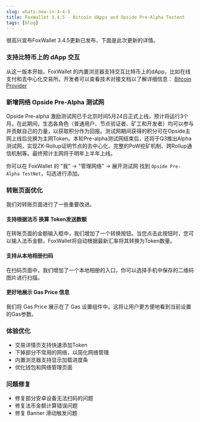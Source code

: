 ```yaml
---
slug: whats-new-in-3-4-5
title: FoxWallet 3.4.5 - Bitcoin dApps and Opside Pre-Alpha Testent
tags: [blog]
---
```


很高兴宣布FoxWallet 3.4.5更新已发布，下面是此次更新的详情。

### 支持比特币上的 dApp 交互
从这一版本开始，FoxWallet 的内置浏览器支持交互比特币上的dApp，比如在线支付和去中心化交易所。开发者可以查看技术对接文档以了解详细信息： [Bitcoin Provider](https://hc.foxwallet.com/docs/developer/webview/bitcoin-provider)

### 新增网络 Opside Pre-Alpha 测试网
Opside Pre-alpha 激励测试网已于北京时间5月24日正式上线，预计将运行3个月。在此期间，生态各角色（普通用户、节点验证者、矿工和开发者）均可以参与并贡献自己的力量，以获取积分作为回报。测试网期间获得的积分可在Opside主网上线后兑换为主网Token。本轮Pre-alpha测试网结束后，还将于Q3推出Alpha测试网，实现ZK-Rollup证明节点的去中心化、完整的PoW挖矿机制、跨Rollup通信机制等。最终预计主网将于明年上半年上线。

你可以在 FoxWallet 的 "我" -> "管理网络" -> 展开测试网 找到 `Opside Pre-Alpha TestNet`，勾选进行添加。

### 转账页面优化 
我们对转账页面进行了一些重要改进。

#### 支持根据法币 换算 Token发送数额
在转账页面的金额输入框中，我们增加了一个转换按钮。当您点击此按钮时，您可以输入法币金额，FoxWallet将自动根据最新汇率将其转换为Token数量。

#### 支持从本地相册扫码
在扫码页面中，我们增加了一个本地相册的入口，你可以选择手机中保存的二维码图片进行扫描。

#### 更好地展示 Gas Price 信息
我们将 Gas Price 展示在了 Gas 设置组件中，这将让用户更方便地看到当前设置的Gas参数。

### 体验优化
* 交易详情页支持快速添加Token
* 下掉部分不常用的网络，以简化网络管理
* 内置浏览器支持显示加载进度条
* 优化钱包和网络管理页面

### 问题修复
* 修复部分安卓设备无法扫码的问题
* 修复法币金额计算错误问题
* 修复 Banner 滑动触发问题
